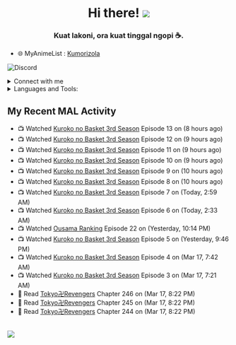 <h1 align="center">Hi there! <img src="https://media.giphy.com/media/hvRJCLFzcasrR4ia7z/giphy.gif" width="25px"> </h1>
<h3 align="center">Kuat lakoni, ora kuat tinggal ngopi ☕.</h3>

- 🌐 MyAnimeList : [Kumorizola](https://myanimelist.net/animelist/Kumorizola)

![Discord](https://discord.c99.nl/widget/theme-3/761213268009943051.png)
<details>
      <summary>Connect with me</summary>
    <p align="left">
        <a href="https://www.facebook.com/kumori.hartley.1" target="blank"><img align="center"
                src="https://raw.githubusercontent.com/rahuldkjain/github-profile-readme-generator/master/src/images/icons/Social/facebook.svg"
                alt="kumori hartley" height="30" width="40" /></a>
        <a href="https://www.instagram.com/kumorizola/" target="blank"><img align="center"
                src="https://raw.githubusercontent.com/rahuldkjain/github-profile-readme-generator/master/src/images/icons/Social/instagram.svg"
                alt="kumorizola" height="30" width="40" /></a>
        <a href="https://discord.com" target="blank"><img align="center"
                src="https://raw.githubusercontent.com/rahuldkjain/github-profile-readme-generator/master/src/images/icons/Social/discord.svg"
                alt="Kumori#5882" height="30" width="40" /></a>
    </p>
</details>

<details>
    <summary align="left">Languages and Tools:</summary>
<p align="left">
      <a href="https://www.w3schools.com/css/" target="_blank">
        <img src="https://raw.githubusercontent.com/devicons/devicon/master/icons/css3/css3-original-wordmark.svg"
            alt="css3" width="40" height="40" /> </a> <a href="https://www.w3.org/html/" target="_blank"> <img
            src="https://raw.githubusercontent.com/devicons/devicon/master/icons/html5/html5-original-wordmark.svg"
            alt="html5" width="40" height="40" /> </a> <a href="https://www.java.com" target="_blank"> <img
            src="https://raw.githubusercontent.com/devicons/devicon/master/icons/java/java-original.svg" alt="java"
            width="40" height="40" /> </a> <a href="https://developer.mozilla.org/en-US/docs/Web/JavaScript"
            target="_blank"> <img
            src="https://raw.githubusercontent.com/devicons/devicon/master/icons/javascript/javascript-original.svg"
            alt="javascript" width="40" height="40" /> </a> <a href="https://nodejs.org" target="_blank"> <img
            src="https://raw.githubusercontent.com/devicons/devicon/master/icons/nodejs/nodejs-original-wordmark.svg"
            alt="nodejs" width="40" height="40" /> </a> <a href="https://www.python.org" target="_blank"> <img
            src="https://raw.githubusercontent.com/devicons/devicon/master/icons/python/python-original.svg"
            alt="python" width="40" height="40" /> </a> <a href="https://www.typescriptlang.org/" target="_blank"> <img
            src="https://raw.githubusercontent.com/devicons/devicon/master/icons/typescript/typescript-original.svg" 
            alt="typescript" width="40" height="40" /> </a> <a href="https://www.photoshop.com/en" target="_blank"> <img
            src="https://upload.wikimedia.org/wikipedia/commons/a/af/Adobe_Photoshop_CC_icon.svg" alt="photoshop" width="40" height="40"/> </a>
            <a href="https://www.adobe.com/products/premiere.html" target="_blank"> <img
            src="https://upload.wikimedia.org/wikipedia/commons/4/40/Adobe_Premiere_Pro_CC_icon.svg" alt="Premiere pro" width="40" height="40"/> </a>
            <a href="https://www.adobe.com/in/products/illustrator.html" target="_blank"> <img 
            src="https://upload.wikimedia.org/wikipedia/commons/f/fb/Adobe_Illustrator_CC_icon.svg" alt="illustrator" width="40" height="40"/> </a>
      
 </details>
 
 <h2> My Recent MAL Activity</h2>
<!-- MAL_ACTIVITY:start -->

- 📺 Watched [Kuroko no Basket 3rd Season](https://MyAnimeList.net/anime.php?id=24415) Episode 13 on (8 hours ago)
- 📺 Watched [Kuroko no Basket 3rd Season](https://MyAnimeList.net/anime.php?id=24415) Episode 12 on (9 hours ago)
- 📺 Watched [Kuroko no Basket 3rd Season](https://MyAnimeList.net/anime.php?id=24415) Episode 11 on (9 hours ago)
- 📺 Watched [Kuroko no Basket 3rd Season](https://MyAnimeList.net/anime.php?id=24415) Episode 10 on (9 hours ago)
- 📺 Watched [Kuroko no Basket 3rd Season](https://MyAnimeList.net/anime.php?id=24415) Episode 9 on (10 hours ago)
- 📺 Watched [Kuroko no Basket 3rd Season](https://MyAnimeList.net/anime.php?id=24415) Episode 8 on (10 hours ago)
- 📺 Watched [Kuroko no Basket 3rd Season](https://MyAnimeList.net/anime.php?id=24415) Episode 7 on (Today, 2:59 AM)
- 📺 Watched [Kuroko no Basket 3rd Season](https://MyAnimeList.net/anime.php?id=24415) Episode 6 on (Today, 2:33 AM)
- 📺 Watched [Ousama Ranking](https://MyAnimeList.net/anime.php?id=40834) Episode 22 on (Yesterday, 10:14 PM)
- 📺 Watched [Kuroko no Basket 3rd Season](https://MyAnimeList.net/anime.php?id=24415) Episode 5 on (Yesterday, 9:46 PM)
- 📺 Watched [Kuroko no Basket 3rd Season](https://MyAnimeList.net/anime.php?id=24415) Episode 4 on (Mar 17, 7:42 AM)
- 📺 Watched [Kuroko no Basket 3rd Season](https://MyAnimeList.net/anime.php?id=24415) Episode 3 on (Mar 17, 7:21 AM)
- 📖 Read [Tokyo卍Revengers](https://MyAnimeList.net/manga.php?id=104565) Chapter 246 on (Mar 17, 8:22 PM)
- 📖 Read [Tokyo卍Revengers](https://MyAnimeList.net/manga.php?id=104565) Chapter 245 on (Mar 17, 8:22 PM)
- 📖 Read [Tokyo卍Revengers](https://MyAnimeList.net/manga.php?id=104565) Chapter 244 on (Mar 17, 8:22 PM)

<!-- MAL_ACTIVITY:end -->

  
<h2 align="left"> <img src="https://media.discordapp.net/attachments/918405470073520168/919220018355523584/ezgif.com-gif-maker_1.gif">
